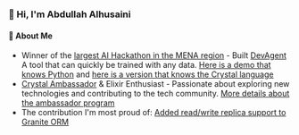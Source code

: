### 👋 Hi, I'm Abdullah Alhusaini

#### 🚀 About Me

- Winner of the [largest AI Hackathon in the MENA region](https://lablab.me/) - Built [DevAgent](https://lablab.me/event/innovating-ai-solutions/refine-ai/devagent) A tool that can quickly be trained with any data. [Here is a demo that knows Python](https://info-agent.fly.dev/chat) and [here is a version that knows the Crystal language](https://crystal-devagent.fly.dev/chat)
- [Crystal Ambassador](https://forum.crystal-lang.org/t/adding-to-the-ambassador-introduction-series/5761) & Elixir Enthusiast - Passionate about exploring new technologies and contributing to the tech community. [More details about the ambassador program](https://forum.crystal-lang.org/t/your-chance-to-become-a-crystal-influencer/5517)
- The contribution I'm most proud of: [Added read/write replica support to Granite ORM](https://github.com/amberframework/granite/pull/476)
